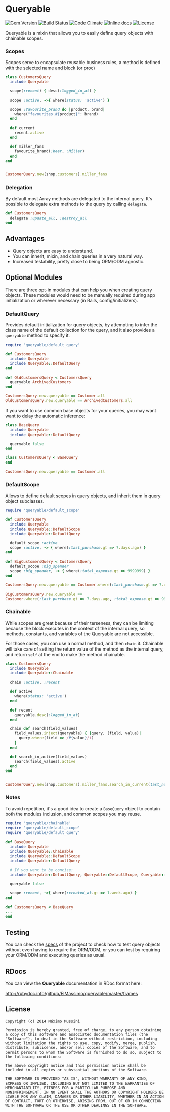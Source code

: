 Queryable
=====================
[![Gem Version](https://badge.fury.io/rb/queryable.svg)](http://badge.fury.io/rb/queryable)
[![Build Status](https://travis-ci.org/ElMassimo/queryable.svg)](https://travis-ci.org/ElMassimo/queryable)
[![Code Climate](https://codeclimate.com/github/ElMassimo/queryable.png)](https://codeclimate.com/github/ElMassimo/queryable)
[![Inline docs](http://inch-ci.org/github/ElMassimo/queryable.svg)](http://inch-ci.org/github/ElMassimo/queryable)
[![License](https://img.shields.io/badge/license-MIT-blue.svg)](https://github.com/ElMassimo/queryable/blob/master/LICENSE.txt)
<!-- [![Coverage Status](https://coveralls.io/repos/ElMassimo/queryable/badge.png)](https://coveralls.io/r/ElMassimo/queryable) -->

Queryable is a mixin that allows you to easily define query objects with chainable scopes.

### Scopes

Scopes serve to encapsulate reusable business rules, a method is defined with
the selected name and block (or proc)
```ruby
class CustomersQuery
  include Queryable

  scope(:recent) { desc(:logged_in_at) }

  scope :active, ->{ where(status: 'active') }

  scope :favourite_brand do |product, brand|
    where("favourites.#{product}": brand)
  end

  def current
    recent.active
  end

  def miller_fans
    favourite_brand(:beer, :Miller)
  end
end


CustomerQuery.new(shop.customers).miller_fans
```

### Delegation

By default most Array methods are delegated to the internal query. It's possible
to delegate extra methods to the query by calling `delegate`.
```ruby
def CustomersQuery
  delegate :update_all, :destroy_all
end
```

## Advantages

* Query objects are easy to understand.
* You can inherit, mixin, and chain queries in a very natural way.
* Increased testability, pretty close to being ORM/ODM agnostic.

## Optional Modules
There are three opt-in modules that can help you when creating query objects.
These modules would need to be manually required during app initialization or
wherever necessary (in Rails, config/initializers).

### DefaultQuery
Provides default initialization for query objects, by attempting to infer the
class name of the default collection for the query, and it also provides a
`queryable` method to specify it.

```ruby
require 'queryable/default_query'

def CustomersQuery
  include Queryable
  include Queryable::DefaultQuery
end

def OldCustomersQuery < CustomersQuery
  queryable ArchivedCustomers
end

CustomersQuery.new.queryable == Customer.all
OldCustomersQuery.new.queryable == ArchivedCustomers.all
```
If you want to use common base objects for your queries, you may want want to
delay the automatic inference:
```ruby
class BaseQuery
  include Queryable
  include Queryable::DefaultQuery

  queryable false
end

class CustomersQuery < BaseQuery
end

CustomersQuery.new.queryable == Customer.all
```

### DefaultScope
Allows to define default scopes in query objects, and inherit them in query
object subclasses.

```ruby
require 'queryable/default_scope'

def CustomersQuery
  include Queryable
  include Queryable::DefaultScope
  include Queryable::DefaultQuery

  default_scope :active
  scope :active, -> { where(:last_purchase.gt => 7.days.ago) }
end

def BigCustomersQuery < CustomersQuery
  default_scope :big_spender
  scope :big_spender, -> { where(:total_expense.gt => 9999999) }
end

CustomersQuery.new.queryable == Customer.where(:last_purchase.gt => 7.days.ago)

BigCustomersQuery.new.queryable ==
Customer.where(:last_purchase.gt => 7.days.ago, :total_expense.gt => 9999999)
```

### Chainable

While scopes are great because of their terseness, they can be limiting because
the block executes in the context of the internal query, so methods, constants,
and variables of the Queryable are not accessible.

For those cases, you can use a normal method, and then `chain` it. Chainable
will take care of setting the return value of the method as the internal query,
and return `self` at the end to make the method chainable.

```ruby
class CustomersQuery
  include Queryable
  include Queryable::Chainable

  chain :active, :recent

  def active
    where(status: 'active')
  end

  def recent
    queryable.desc(:logged_in_at)
  end

  chain def search(field_values)
    field_values.inject(queryable) { |query, (field, value)|
      query.where(field => /#{value}/i)
    }
  end

  def search_in_active(field_values)
    search(field_values).active
  end
end


CustomerQuery.new(shop.customers).miller_fans.search_in_current(last_name: 'M')
```

### Notes
To avoid repetition, it's a good idea to create a `BaseQuery` object
to contain both the modules inclusion, and common scopes you may reuse.

```ruby
require 'queryable/chainable'
require 'queryable/default_scope'
require 'queryable/default_query'

def BaseQuery
  include Queryable
  include Queryable::Chainable
  include Queryable::DefaultScope
  include Queryable::DefaultQuery

  # If you want to be concise:
  include Queryable::DefaultQuery, Queryable::DefaultScope, Queryable::Chainable, Queryable

  queryable false

  scope :recent, ->{ where(:created_at.gt => 1.week.ago) }
end

def CustomersQuery < BaseQuery
...
end
```

## Testing

You can check the [specs](https://github.com/ElMassimo/queryable/tree/master/spec) of the project
to check how to test query objects without even having to require the ORM/ODM, or
you can test by requiring your ORM/ODM and executing queries as usual.

## RDocs

You can view the **Queryable** documentation in RDoc format here:

http://rubydoc.info/github/ElMassimo/queryable/master/frames


License
--------

    Copyright (c) 2014 Máximo Mussini

    Permission is hereby granted, free of charge, to any person obtaining
    a copy of this software and associated documentation files (the
    "Software"), to deal in the Software without restriction, including
    without limitation the rights to use, copy, modify, merge, publish,
    distribute, sublicense, and/or sell copies of the Software, and to
    permit persons to whom the Software is furnished to do so, subject to
    the following conditions:

    The above copyright notice and this permission notice shall be
    included in all copies or substantial portions of the Software.

    THE SOFTWARE IS PROVIDED "AS IS", WITHOUT WARRANTY OF ANY KIND,
    EXPRESS OR IMPLIED, INCLUDING BUT NOT LIMITED TO THE WARRANTIES OF
    MERCHANTABILITY, FITNESS FOR A PARTICULAR PURPOSE AND
    NONINFRINGEMENT. IN NO EVENT SHALL THE AUTHORS OR COPYRIGHT HOLDERS BE
    LIABLE FOR ANY CLAIM, DAMAGES OR OTHER LIABILITY, WHETHER IN AN ACTION
    OF CONTRACT, TORT OR OTHERWISE, ARISING FROM, OUT OF OR IN CONNECTION
    WITH THE SOFTWARE OR THE USE OR OTHER DEALINGS IN THE SOFTWARE.
